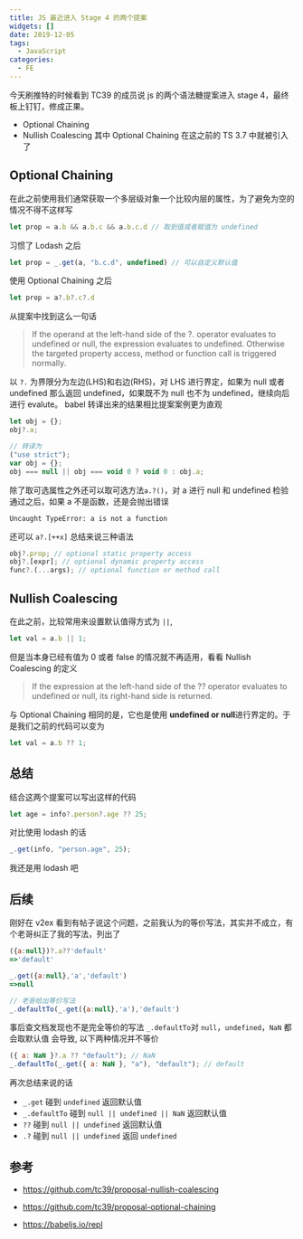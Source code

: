 ```yaml
---
title: JS 最近进入 Stage 4 的两个提案
widgets: []
date: 2019-12-05
tags:
  - JavaScript
categories:
  - FE
---
```


今天刷推特的时候看到 TC39 的成员说 js 的两个语法糖提案进入 stage 4，最终板上钉钉，修成正果。

- Optional Chaining
- Nullish Coalescing
  其中 Optional Chaining 在这之前的 TS 3.7 中就被引入了

## Optional Chaining

在此之前使用我们通常获取一个多层级对象一个比较内层的属性，为了避免为空的情况不得不这样写

```JavaScript
let prop = a.b && a.b.c && a.b.c.d // 取到值或者赋值为 undefined
```

习惯了 Lodash 之后

```JavaScript
let prop = _.get(a, "b.c.d", undefined) // 可以自定义默认值
```

使用 Optional Chaining 之后

```JavaScript
let prop = a?.b?.c?.d
```

<!-- more -->

从提案中找到这么一句话

> If the operand at the left-hand side of the ?. operator evaluates to undefined or null, the expression evaluates to undefined. Otherwise the targeted property access, method or function call is triggered normally.

以 `?.` 为界限分为左边(LHS)和右边(RHS)，对 LHS 进行界定，如果为 null 或者 undefined 那么返回 undefined，如果既不为 null 也不为 undefined，继续向后进行 evalute。
babel 转译出来的结果相比提案案例更为直观

```javascript
let obj = {};
obj?.a;

// 转译为
("use strict");
var obj = {};
obj === null || obj === void 0 ? void 0 : obj.a;
```

除了取可选属性之外还可以取可选方法`a.?()`，对 a 进行 null 和 undefined 检验通过之后，如果 a 不是函数，还是会抛出错误

```
Uncaught TypeError: a is not a function
```

还可以 `a?.[++x]`
总结来说三种语法

```js
obj?.prop; // optional static property access
obj?.[expr]; // optional dynamic property access
func?.(...args); // optional function or method call
```

## Nullish Coalescing

在此之前，比较常用来设置默认值得方式为 `||`,

```js
let val = a.b || 1;
```

但是当本身已经有值为 0 或者 false 的情况就不再适用，看看 Nullish Coalescing 的定义

> If the expression at the left-hand side of the ?? operator evaluates to undefined or null, its right-hand side is returned.

与 Optional Chaining 相同的是，它也是使用 **undefined or null**进行界定的。于是我们之前的代码可以变为

```js
let val = a.b ?? 1;
```

## 总结

结合这两个提案可以写出这样的代码

```js
let age = info?.person?.age ?? 25;
```

对比使用 lodash 的话

```js
_.get(info, "person.age", 25);
```

我还是用 lodash 吧

## 后续

刚好在 v2ex 看到有帖子说这个问题，之前我认为的等价写法，其实并不成立，有个老哥纠正了我的写法，列出了

```js
({a:null})?.a??'default'
=>'default'

_.get({a:null},'a','default')
=>null

// 老哥给出等价写法
_.defaultTo(_.get({a:null},'a'),'default')
```

事后查文档发现也不是完全等价的写法
`_.defaultTo`对 `null`，`undefined`，`NaN` 都会取默认值
会导致, 以下两种情况并不等价

```js
({ a: NaN }?.a ?? "default"); // NaN
_.defaultTo(_.get({ a: NaN }, "a"), "default"); // default
```

再次总结来说的话

- `_.get` 碰到 `undefined` 返回默认值
- `_.defaultTo` 碰到 `null || undefined || NaN` 返回默认值
- `??` 碰到 `null || undefined` 返回默认值
- `.?` 碰到 `null || undefined` 返回 `undefined`

## 参考

- https://github.com/tc39/proposal-nullish-coalescing

- https://github.com/tc39/proposal-optional-chaining

- https://babeljs.io/repl
